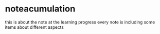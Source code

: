 # noteacumulation
this is about the note at the learning progress
every note is including some items about different aspects
